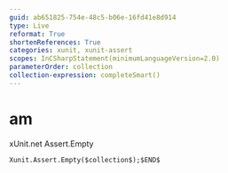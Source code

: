 ```yaml
---
guid: ab651825-754e-48c5-b06e-16fd41e8d914
type: Live
reformat: True
shortenReferences: True
categories: xunit, xunit-assert
scopes: InCSharpStatement(minimumLanguageVersion=2.0)
parameterOrder: collection
collection-expression: completeSmart()
---
```


# am

xUnit.net Assert.Empty

```
Xunit.Assert.Empty($collection$);$END$
```
